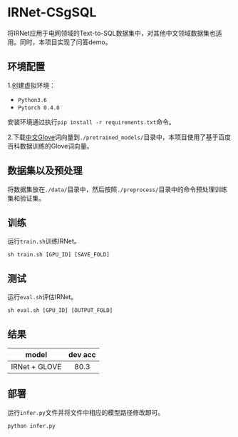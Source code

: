 # IRNet-CSgSQL

将IRNet应用于电网领域的Text-to-SQL数据集中，对其他中文领域数据集也适用。同时，本项目实现了问答demo。

## 环境配置

1.创建虚拟环境：

* `Python3.6`
* `Pytorch 0.4.0`

安装环境通过执行`pip install -r requirements.txt`命令。

2.下载[中文Glove](https://github.com/Embedding/Chinese-Word-Vectors)词向量到`./pretrained_models/`目录中，本项目使用了基于百度百科数据训练的Glove词向量。

## 数据集以及预处理

将数据集放在`./data/`目录中，然后按照`./preprocess/`目录中的命令预处理训练集和验证集。

## 训练

运行`train.sh`训练IRNet。

`sh train.sh [GPU_ID] [SAVE_FOLD]`

## 测试

运行`eval.sh`评估IRNet。

`sh eval.sh [GPU_ID] [OUTPUT_FOLD]`

## 结果

| model | dev acc |
| :---: | :---: |
| IRNet + GLOVE | 80.3 |

## 部署

运行`infer.py`文件并将文件中相应的模型路径修改即可。

`python infer.py`